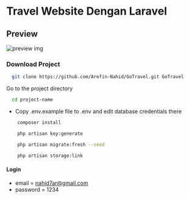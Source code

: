 # Travel Website Dengan Laravel

## Preview

![preview img](/preview.png)

### Download Project

```bash
  git clone https://github.com/Arefin-Nahid/GoTravel.git GoTravel
```

Go to the project directory

```bash
  cd project-name
```

-   Copy .env.example file to .env and edit database credentials there

```bash
    composer install
```

```bash
    php artisan key:generate
```

```bash
    php artisan migrate:fresh --seed
```

```bash
    php artisan storage:link
```

#### Login

-   email = nahid7ar@gmail.com
-   password = 1234
